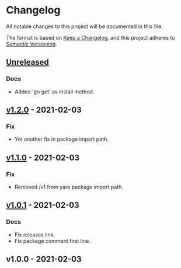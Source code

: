 # Changelog

All notable changes to this project will be documented in this file.

The format is based on [Keep a Changelog](https://keepachangelog.com/en/1.0.0/),
and this project adheres to [Semantic Versioning](https://semver.org/spec/v2.0.0.html).

<a name="unreleased"></a>
## [Unreleased]

### Docs
- Added 'go get' as install method.


<a name="v1.2.0"></a>
## [v1.2.0] - 2021-02-03
### Fix
- Yet another fix in package import path.


<a name="v1.1.0"></a>
## [v1.1.0] - 2021-02-03
### Fix
- Removed /v1 from yare package import path.


<a name="v1.0.1"></a>
## [v1.0.1] - 2021-02-03
### Docs
- Fix releases link.
- Fix package comment first line.


<a name="v1.0.0"></a>
## v1.0.0 - 2021-02-03

[Unreleased]: https://github.com/szkiba/yare/compare/v1.2.0...HEAD
[v1.2.0]: https://github.com/szkiba/yare/compare/v1.1.0...v1.2.0
[v1.1.0]: https://github.com/szkiba/yare/compare/v1.0.1...v1.1.0
[v1.0.1]: https://github.com/szkiba/yare/compare/v1.0.0...v1.0.1
